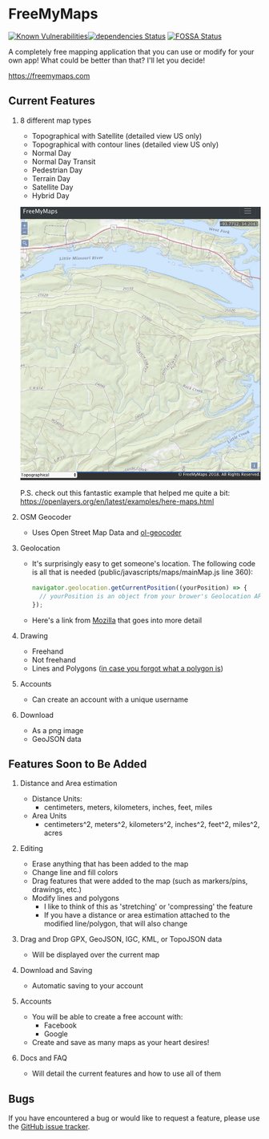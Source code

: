 # FreeMyMaps

[![Known Vulnerabilities](https://snyk.io//test/github/dhull33/FreeMyMaps/badge.svg?targetFile=package.json)](https://snyk.io//test/github/dhull33/FreeMyMaps?targetFile=package.json)[![dependencies Status](https://david-dm.org/dhull33/FreeMyMaps.svg)](https://david-dm.org/dhull33/FreeMyMaps)
[![FOSSA Status](https://app.fossa.io/api/projects/git%2Bgithub.com%2Fdhull33%2FFreeMyMaps.svg?type=shield)](https://app.fossa.io/projects/git%2Bgithub.com%2Fdhull33%2FFreeMyMaps?ref=badge_shield)

A completely free mapping application that you can use or modify for your own app! What could be better than that? I'll let you decide!

https://freemymaps.com

## Current Features

1. 8 different map types

   - Topographical with Satellite (detailed view US only)
   - Topographical with contour lines (detailed view US only)
   - Normal Day
   - Normal Day Transit
   - Pedestrian Day
   - Terrain Day
   - Satellite Day
   - Hybrid Day

   ![](./public/images/topo-screen-shot.png)

   P.S. check out this fantastic example that helped me quite a bit: https://openlayers.org/en/latest/examples/here-maps.html

2. OSM Geocoder

   - Uses Open Street Map Data and [ol-geocoder](https://github.com/jonataswalker/ol-geocoder)

3. Geolocation

   - It's surprisingly easy to get someone's location. The following code is all that is needed (public/javascripts/maps/mainMap.js line 360):

     ```javascript
     navigator.geolocation.getCurrentPosition((yourPosition) => {
       // yourPosition is an object from your brower's Geolocation API
     });
     ```

   - Here's a link from [Mozilla](https://developer.mozilla.org/en-US/docs/Web/API/Geolocation_API) that goes into more detail

4. Drawing

   - Freehand
   - Not freehand
   - Lines and Polygons ([in case you forgot what a polygon is](https://en.wikipedia.org/wiki/Polygon))

5. Accounts

   - Can create an account with a unique username

6. Download

   - As a png image
   - GeoJSON data

## Features Soon to Be Added

1. Distance and Area estimation

   - Distance Units:
     - centimeters, meters, kilometers, inches, feet, miles
   - Area Units
     - centimeters^2, meters^2, kilometers^2, inches^2, feet^2, miles^2, acres

2. Editing
   - Erase anything that has been added to the map
   - Change line and fill colors
   - Drag features that were added to the map (such as markers/pins, drawings, etc.)
   - Modify lines and polygons
     - I like to think of this as 'stretching' or 'compressing' the feature
     - If you have a distance or area estimation attached to the modified line/polygon, that will also change
3. Drag and Drop GPX, GeoJSON, IGC, KML, or TopoJSON data
   - Will be displayed over the current map
4. Download and Saving
   - Automatic saving to your account
5. Accounts
   - You will be able to create a free account with:
     - Facebook
     - Google
   - Create and save as many maps as your heart desires!
6. Docs and FAQ
   - Will detail the current features and how to use all of them

## Bugs

If you have encountered a bug or would like to request a feature, please use the [GitHub issue tracker](https://github.com/dhull33/FreeMyMaps/issues).
